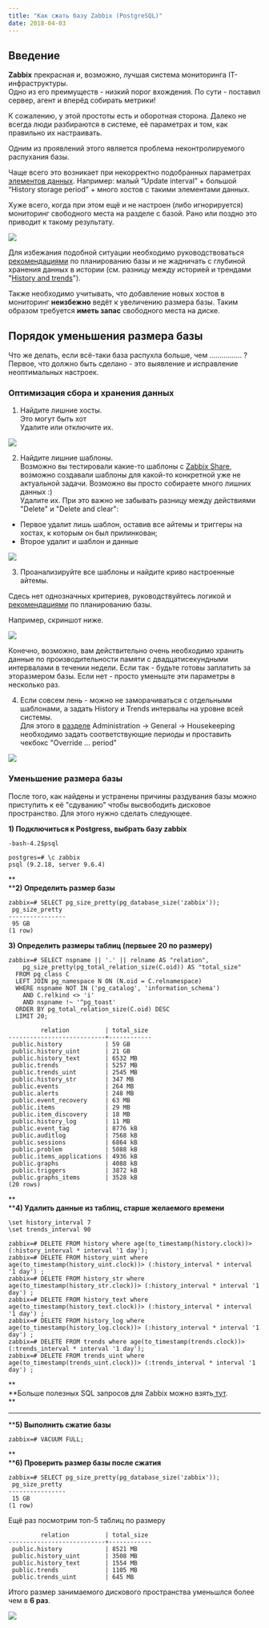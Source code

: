 ```yaml
---
title: "Как сжать базу Zabbix (PostgreSQL)"
date: 2018-04-03
---
```


##  Введение

  
**Zabbix** прекрасная и, возможно, лучшая система мониторинга IT-инфраструктуры.  
Одно из его преимуществ - низкий порог вхождения. По сути - поставил сервер, агент и вперёд собирать метрики!  
  
К сожалению, у этой простоты есть и оборотная сторона. Далеко не всегда люди разбираются в системе, её параметрах и том, как правильно их настраивать.  
  
Одним из проявлений этого является проблема неконтролируемого распухания базы.  
  
Чаще всего это возникает при некорректно подобранных параметрах [элементов данных](https://www.zabbix.com/documentation/3.0/manual/config/items/item). Например: малый “Update interval” + большой “History storage period” + много хостов с такими элементами данных.  
  
Хуже всего, когда при этом ещё и не настроен (либо игнорируется) мониторинг свободного места на разделе с базой. Рано или поздно это приводит к такому результату.  
  


  


[![](https://blogger.googleusercontent.com/img/b/R29vZ2xl/AVvXsEiF3kbOlybJGAn1u3tNw8PmCUPpA-d5rajMdx3vsXo12i0Ekw3SDM3zPRMdBhX6RDngdrvpD0CSmqU0FTGWL7xYpwlV9KkCOesBr9rIyaCIrJdwTnzWq7S6Owye1QpA1OyuoqURK_tuNDwf/s640/pgsql+disk+space+usage+1.jpg)](images/pgsql+disk+space+usage+1.jpg)

  
  
Для избежания подобной ситуации необходимо руководствоваться [рекомендациями](https://www.zabbix.com/documentation/3.0/manual/installation/requirements#database_size "https://www.zabbix.com/documentation/3.0/manual/installation/requirements#database_size") по планированию базы и не жадничать с глубиной хранения данных в истории (см. разницу между историей и трендами "[History and trends](https://www.zabbix.com/documentation/3.0/manual/config/items/history_and_trends)").  
  
Также необходимо учитывать, что добавление новых хостов в мониторинг **неизбежно** ведёт к увеличению размера базы. Таким образом требуется **иметь запас** свободного места на диске.  
  


##  Порядок уменьшения размера базы

  


Что же делать, если всё-таки база распухла больше, чем ................ ?  
Первое, что должно быть сделано - это выявление и исправление неоптимальных настроек.  
  


###  Оптимизация сбора и хранения данных

  


1) Найдите лишние хосты.  
Это могут быть хот  
Удалите или отключите их.  


[![](https://blogger.googleusercontent.com/img/b/R29vZ2xl/AVvXsEimsqaU7ywIV7wnCIFHocRZoPnuqvWpZ4L_pB0JqO3PRewP7sRXFAkx_2I6pFZW_vhTP6ws_bhLo9qPkJ83M1KPRkaWfIJrTIjFJY4UVq-CBeDVDjiM4MtPxDp4l4QwKwiXNN0DT9is5dE7/s400/disable+or+delete+host.jpg)](images/disable+or+delete+host.jpg)

  
  
2) Найдите лишние шаблоны.  
Возможно вы тестировали какие-то шаблоны с [Zabbix Share](https://share.zabbix.com/), возможно создавали шаблоны для какой-то конкретной уже не актуальной задачи. Возможно вы просто собираете много лишних данных :)  
 Удалите их. При это важно не забывать разницу между действиями "Delete" и "Delete and clear":  
  


  * Первое удалит лишь шаблон, оставив все айтемы и триггеры на хостах, к которым он был прилинкован;
  * Второе удалит и шаблон и данные



[![](https://blogger.googleusercontent.com/img/b/R29vZ2xl/AVvXsEjmjojNBmR8wTbrwqasx8DZIBeMYqIUXewtjJ19eZT_RO_fd8gUpSf8Q4cXMfbSffNJyfhtM-PNiIATfMNpZyMG3JB3tzXRdQgGVD8JDsIPtMUn3J5pxHRsL_ACCQ-lNapIj1uTQrIElJ1o/s400/delete+template.jpg)](images/delete+template.jpg)

  


3) Проанализируйте все шаблоны и найдите криво настроенные айтемы. 

Сдесь нет однозначных критериев, руководствуйтесь логикой и [рекомендациями](https://www.zabbix.com/documentation/3.0/manual/installation/requirements#database_size "https://www.zabbix.com/documentation/3.0/manual/installation/requirements#database_size") по планированию базы.

  


Например, скриншот ниже.

  


  


[![](https://blogger.googleusercontent.com/img/b/R29vZ2xl/AVvXsEi8Im1TuMKqpQBLuN1vpJP5E6JNdYXMZmoX3FcgzqXka_F1bjdOycAyMfY4QV3IIeh_FdWeed5TOgGXUWkR1wOvhg4eeZyC5EoiOP_kCQw1dytRBmjSLxiKAv7DIgTnQSL5VBjmwk7DyWuJ/s640/bad+template.jpg)](images/bad+template.jpg)

  
Конечно, возможно, вам действительно очень необходимо хранить данные по производительности памяти с двадцатисекундными интервалами в течении недели. Если так - будьте готовы заплатить за эторазмером базы. Если нет - просто уменьште эти параметры в несколько раз.  
  
4) Если совсем лень - можно не заморачиваться с отдельными шаблонами, а задать History и Trends интервалы на уровне всей системы.  
Для этого в [разделе](https://www.zabbix.com/documentation/3.4/manual/web_interface/frontend_sections/administration/general) Administration -> General -> Housekeeping необходимо задать соответствующие периоды и проставить чекбокс "Override ... period"  
  


[![](images/override+houskeeping.jpg)](images/override+houskeeping.jpg)

  


###  Уменьшение размера базы

После того, как найдены и устранены причины раздувания базы можно приступить к её "сдуванию" чтобы высвободить дисковое пространство. Для этого нужно сделать следующее.

  


  


**1) Подключиться к Postgress, выбрать базу zabbix**  

    
    
    -bash-4.2$psql
    
    postgres=# \c zabbix
    psql (9.2.18, server 9.6.4)
    
    
    

**  
****2) Определить размер базы**   

    
    
    zabbix=# SELECT pg_size_pretty(pg_database_size('zabbix'));
     pg_size_pretty
    ----------------
     95 GB
    (1 row)
    
    
    
    
    
    

**3) Определить размеры таблиц (первыее 20 по размеру)**   

    
    
    zabbix=# SELECT nspname || '.' || relname AS "relation",
        pg_size_pretty(pg_total_relation_size(C.oid)) AS "total_size"
      FROM pg_class C
      LEFT JOIN pg_namespace N ON (N.oid = C.relnamespace)
      WHERE nspname NOT IN ('pg_catalog', 'information_schema')
        AND C.relkind <> 'i'
        AND nspname !~ '^pg_toast'
      ORDER BY pg_total_relation_size(C.oid) DESC
      LIMIT 20;
    
             relation          | total_size
    ---------------------------+------------
     public.history            | 59 GB
     public.history_uint       | 21 GB
     public.history_text       | 6532 MB
     public.trends             | 5257 MB
     public.trends_uint        | 2545 MB
     public.history_str        | 347 MB
     public.events             | 264 MB
     public.alerts             | 248 MB
     public.event_recovery     | 63 MB
     public.items              | 29 MB
     public.item_discovery     | 18 MB
     public.history_log        | 11 MB
     public.event_tag          | 8776 kB
     public.auditlog           | 7568 kB
     public.sessions           | 6864 kB
     public.problem            | 5088 kB
     public.items_applications | 4936 kB
     public.graphs             | 4088 kB
     public.triggers           | 3872 kB
     public.graphs_items       | 3528 kB
    (20 rows)
    
    
    

**  
****4) Удалить данные из таблиц, старше желаемого времени**   
  

    
    
    \set history_interval 7
    \set trends_interval 90
    
    zabbix=# DELETE FROM history where age(to_timestamp(history.clock))> (:history_interval * interval '1 day');
    zabbix=# DELETE FROM history_uint where age(to_timestamp(history_uint.clock))> (:history_interval * interval '1 day') ;
    zabbix=# DELETE FROM history_str where age(to_timestamp(history_str.clock))> (:history_interval * interval '1 day') ;
    zabbix=# DELETE FROM history_text where age(to_timestamp(history_text.clock))> (:history_interval * interval '1 day') ;
    zabbix=# DELETE FROM history_log where age(to_timestamp(history_log.clock))> (:history_interval * interval '1 day') ;
    zabbix=# DELETE FROM trends where age(to_timestamp(trends.clock))> (:trends_interval * interval '1 day');
    zabbix=# DELETE FROM trends_uint where age(to_timestamp(trends_uint.clock))> (:trends_interval * interval '1 day') ;

**  
**Больше полезных SQL запросов для Zabbix можно взять[ тут](https://github.com/DeV1L/zabbix-sql).  
**  
****  
****5) Выполнить сжатие базы**   

    
    
    zabbix=# VACUUM FULL;
    
    
    
    

**  
****6) Проверить размер базы после сжатия**   
  

    
    
    zabbix=# SELECT pg_size_pretty(pg_database_size('zabbix'));
     pg_size_pretty
    ----------------
     15 GB
    (1 row)
    
    
    

Ещё раз посмотрим топ-5 таблиц по размеру

  

    
    
             relation          | total_size
    ---------------------------+------------
     public.history            | 8521 MB
     public.history_uint       | 3508 MB
     public.history_text       | 1554 MB
     public.trends             | 1105 MB
     public.trends_uint        | 645 MB
    
    
    
    
    
    

Итого размер занимаемого дискового пространства уменьшлся более чем в **6 раз**.

[![](images/pgsql+disk+space+usage+2.jpg)](images/pgsql+disk+space+usage+2.jpg)
    
    
    
